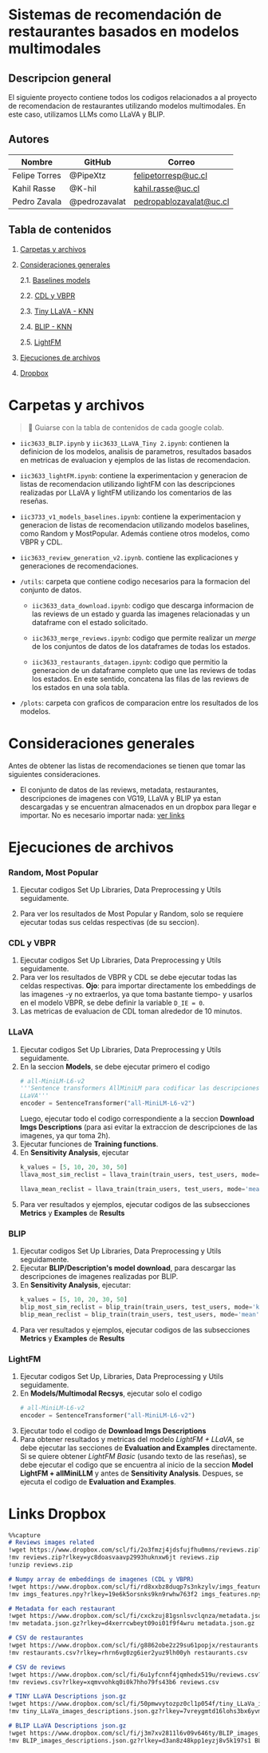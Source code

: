 # Sistemas de recomendación de restaurantes basados en modelos multimodales
## Descripcion general
El siguiente proyecto contiene todos los codigos relacionados a al proyecto de recomendacion
de restaurantes utilizando modelos multimodales. En este caso, utilizamos LLMs como LLaVA y BLIP.

## Autores
| Nombre         | GitHub          | Correo                  |
|----------------|-----------------|-------------------------|
| Felipe Torres  | @PipeXtz        | felipetorresp@uc.cl |
| Kahil Rasse    | @K-hil          | kahil.rasse@uc.cl   |
| Pedro Zavala   | @pedrozavalat   | pedropablozavalat@uc.cl  |

## Tabla de contenidos
1. [Carpetas y archivos](#carpetas-y-archivos)
2. [Consideraciones generales](#consideraciones-generales)
    
    2.1. [Baselines models](#random-most-popular)
    
    2.2. [CDL y VBPR](#cdl-y-vbpr)
    
    2.3. [Tiny LLaVA - KNN](#llava)
    
    2.4. [BLIP - KNN](#blip)
    
    2.5. [LightFM](#lightfm)

3. [Ejecuciones de archivos](#ejecuciones-de-archivos)
4. [Dropbox](#links-dropbox)


# Carpetas y archivos
> 📌  Guiarse con la tabla de contenidos de cada google colab.
* `iic3633_BLIP.ipynb` y `iic3633_LLaVA_Tiny 2.ipynb`: contienen la definicion de los modelos, analisis de parametros, resultados basados en metricas de evaluacion y ejemplos de las listas de recomendacion. 

* `iic3633_lightFM.ipynb`: contiene la experimentacion y generacion de listas de recomendacion utilizando lightFM con las descripciones realizadas por LLaVA y lightFM utilizando los comentarios de las reseñas. 

* `iic3733_v1_models_baselines.ipynb`: contiene la experimentacion y generacion de listas de recomendacion utilizando modelos baselines, como Random y MostPopular. Además contiene otros modelos, como VBPR y CDL. 

* `iic3633_review_generation_v2.ipynb`. contiene las explicaciones y generaciones de recomendaciones. 


* `/utils`: carpeta que contiene codigo necesarios para la formacion del conjunto de datos.
    * `iic3633_data_download.ipynb`: codigo que descarga informacion de las reviews de un estado y  guarda las imagenes relacionadas y un dataframe con el estado solicitado. 

    * `iic3633_merge_reviews.ipynb`: codigo que permite realizar un *merge* de los conjuntos de datos de los dataframes de todas los estados. 
    
    * `iic3633_restaurants_datagen.ipynb`: codigo que permitio la generacion de un dataframe completo que une las reviews de todas los estados. En este sentido, concatena las filas de las reviews de los estados en una sola tabla. 
    
* `/plots`: carpeta con graficos de comparacion entre los resultados de los modelos.

# Consideraciones generales
Antes de obtener las listas de recomendaciones se tienen que tomar las siguientes consideraciones. 
*  El conjunto de datos de las reviews, metadata, restaurantes, descripciones de imagenes con VG19, LLaVA y BLIP ya
estan descargadas y se encuentran almacenados en un dropbox para llegar e importar. No es necesario importar nada: [ver links](#links-dropbox)

# Ejecuciones de archivos
### Random, Most Popular
1. Ejecutar codigos Set Up Libraries, Data Preprocessing y Utils seguidamente. 

2. Para ver los resultados de Most Popular y Random, solo se requiere ejecutar todas sus celdas respectivas (de su seccion).  


### CDL y VBPR
1. Ejecutar codigos Set Up Libraries, Data Preprocessing y Utils seguidamente. 
2. Para ver los resultados de VBPR y CDL se debe ejecutar todas las celdas respectivas. **Ojo**: para importar directamente los embeddings de las imagenes -y no extraerlos, ya que toma bastante tiempo- y usarlos en el modelo VBPR, se 
debe definir la variable `D_IE = 0`. 
3. Las metricas de evaluacion de CDL toman alrededor de 10 minutos. 

### LLaVA 
1. Ejecutar codigos Set Up Libraries, Data Preprocessing y Utils seguidamente. 
2. En la seccion **Models**, se debe ejecutar primero el codigo 
    ```python
    # all-MiniLM-L6-v2
    '''Sentence transformers AllMiniLM para codificar las descripciones hecha por 
    LLaVA'''
    encoder = SentenceTransformer("all-MiniLM-L6-v2")
    ```
    Luego, ejecutar todo el codigo correspondiente a la seccion **Download Imgs Descriptions** (para asi evitar la extraccion de descripciones de las imagenes, ya qur toma 2h). 
3. Ejecutar funciones de **Training functions**. 
4. En **Sensitivity Analysis**, ejecutar
    ```python
    k_values = [5, 10, 20, 30, 50]
    llava_most_sim_reclist = llava_train(train_users, test_users, mode='knn', k_values=k_values)
    ```
    ```python
    llava_mean_reclist = llava_train(train_users, test_users, mode='mean', k_values=k_values)
    ```
5. Para ver resultados y ejemplos, ejecutar codigos de las subsecciones **Metrics** y **Examples** de **Results**

### BLIP

1. Ejecutar codigos Set Up Libraries, Data Preprocessing y Utils seguidamente. 
2. Ejecutar **BLIP/Description's model download**, para descargar las descripciones de imagenes realizadas por BLIP. 
3. En **Sensitivity Analysis**, ejecutar:
    ```python
    k_values = [5, 10, 20, 30, 50]
    blip_most_sim_reclist = blip_train(train_users, test_users, mode='knn', k_values=k_values)
    blip_mean_reclist = blip_train(train_users, test_users, mode='mean', k_values=k_values)
    ```
4. Para ver resultados y ejemplos, ejecutar codigos de las subsecciones **Metrics** y **Examples** de **Results**

### LightFM
1. Ejecutar codigos Set Up, Libraries, Data Preprocessing y Utils seguidamente. 
2. En **Models/Multimodal Recsys**, ejecutar solo el codigo
    ```python 
    # all-MiniLM-L6-v2
    encoder = SentenceTransformer("all-MiniLM-L6-v2")
    ```
3. Ejecutar todo el codigo de **Download Imgs Descriptions**
4. Para obtener resultados y metricas del modelo *LightFM + LLaVA*, se debe ejecutar las secciones de **Evaluation and Examples** directamente.
    Si se quiere obtener *LightFM Basic* (usando texto de las reseñas), se debe ejecutar el codigo que se encuentra al inicio de la seccion **Model LightFM + allMiniLLM** y antes de **Sensitivity Analysis**. Despues, se ejecuta el codigo de **Evaluation and Examples**. 



# Links Dropbox
```markdown
%%capture
# Reviews images related
!wget https://www.dropbox.com/scl/fi/2o3fmzj4jdsfujfhu0mns/reviews.zip?rlkey=yc8doasvaavp2993huknxw6jt&st=3e3bpy5q&dl=0
!mv reviews.zip?rlkey=yc8doasvaavp2993huknxw6jt reviews.zip
!unzip reviews.zip
```
```markdown
# Numpy array de embeddings de imagenes (CDL y VBPR)
!wget https://www.dropbox.com/scl/fi/rd8xxbz8duqp7s3nkzylv/imgs_features.npy?rlkey=19e6k5orsnks9kn9rwhw763f2&st=9mn8cev0&dl=0
!mv imgs_features.npy?rlkey=19e6k5orsnks9kn9rwhw763f2 imgs_features.npy
```
```markdown
# Metadata for each restaurant
!wget https://www.dropbox.com/scl/fi/cxckzuj81gsnlsvclqnza/metadata.json.gz?rlkey=d4xerrcwbeyt09oi01f9f4wru&st=sv6cnpzh&dl=0
!mv metadata.json.gz?rlkey=d4xerrcwbeyt09oi01f9f4wru metadata.json.gz
```
```markdown
# CSV de restaurantes
!wget https://www.dropbox.com/scl/fi/g8862obe2z29su61popjx/restaurants.csv?rlkey=rhrn6vg0zg6ier2yuz9lh00yh&st=fqh0067i&dl=0
!mv restaurants.csv?rlkey=rhrn6vg0zg6ier2yuz9lh00yh restaurants.csv
```
```markdown
# CSV de reviews 
!wget https://www.dropbox.com/scl/fi/6u1yfcnnf4jqmhedx519u/reviews.csv?rlkey=xqmvvohkq0i0k7hho79fs43b6&st=ko3q9dnq&dl=0
!mv reviews.csv?rlkey=xqmvvohkq0i0k7hho79fs43b6 reviews.csv
```
```markdown
# TINY LLaVA Descriptions json.gz
!wget https://www.dropbox.com/scl/fi/50pmwvytozpz0cl1p054f/tiny_LLaVa_images_descriptions.json.gz?rlkey=7vreygmtd16lohs3bx6yvmwdk&st=9568qz84&dl=0
!mv tiny_LLaVa_images_descriptions.json.gz?rlkey=7vreygmtd16lohs3bx6yvmwdk tiny_LLaVa_images_descriptions.json.gz
```
```markdown
# BLIP LLaVA Descriptions json.gz
!wget https://www.dropbox.com/scl/fi/j3m7xv2811l6v09v646ty/BLIP_images_descriptions.json.gz?rlkey=d3an8z48kpp1eyzj8v5k197s1&st=c7t76xpf&dl=0
!mv BLIP_images_descriptions.json.gz?rlkey=d3an8z48kpp1eyzj8v5k197s1 BLIP_images_descriptions.json.gz
```
